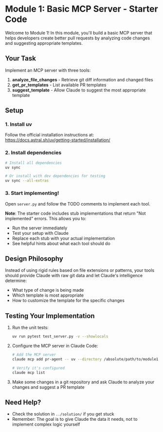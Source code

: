 # Module 1: Basic MCP Server - Starter Code

Welcome to Module 1! In this module, you'll build a basic MCP server that helps developers create better pull requests by analyzing code changes and suggesting appropriate templates.

## Your Task

Implement an MCP server with three tools:

1. **analyze_file_changes** - Retrieve git diff information and changed files
2. **get_pr_templates** - List available PR templates 
3. **suggest_template** - Allow Claude to suggest the most appropriate template

## Setup

### 1. Install uv

Follow the official installation instructions at: https://docs.astral.sh/uv/getting-started/installation/

### 2. Install dependencies

```bash
# Install all dependencies
uv sync

# Or install with dev dependencies for testing
uv sync --all-extras
```

### 3. Start implementing!

Open `server.py` and follow the TODO comments to implement each tool.

**Note**: The starter code includes stub implementations that return "Not implemented" errors. This allows you to:
- Run the server immediately
- Test your setup with Claude
- Replace each stub with your actual implementation
- See helpful hints about what each tool should do

## Design Philosophy

Instead of using rigid rules based on file extensions or patterns, your tools should provide Claude with raw git data and let Claude's intelligence determine:
- What type of change is being made
- Which template is most appropriate
- How to customize the template for the specific changes

## Testing Your Implementation

1. Run the unit tests:
   ```bash
   uv run pytest test_server.py -v --showlocals
   ```

2. Configure the MCP server in Claude Code:
   ```bash
   # Add the MCP server
   claude mcp add pr-agent -- uv --directory /absolute/path/to/module1/starter run server.py
   
   # Verify it's configured
   claude mcp list
   ```

3. Make some changes in a git repository and ask Claude to analyze your changes and suggest a PR template

## Need Help?

- Check the solution in `../solution/` if you get stuck
- Remember: The goal is to give Claude the data it needs, not to implement complex logic yourself
